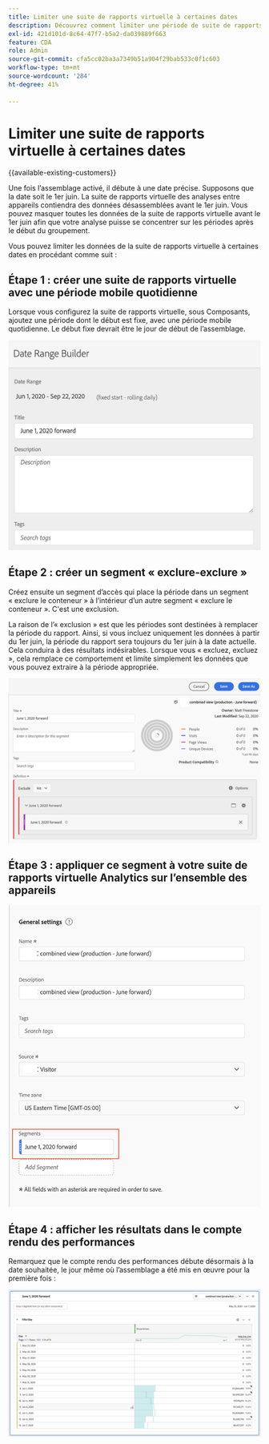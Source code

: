 ```yaml
---
title: Limiter une suite de rapports virtuelle à certaines dates
description: Découvrez comment limiter une période de suite de rapports virtuelle pour se concentrer uniquement sur les données assemblées.
exl-id: 421d101d-8c64-47f7-b5a2-da039889f663
feature: CDA
role: Admin
source-git-commit: cfa5cc02ba3a7349b51a904f29bab533c0f1c603
workflow-type: tm+mt
source-wordcount: '284'
ht-degree: 41%

---
```


# Limiter une suite de rapports virtuelle à certaines dates

{{available-existing-customers}}

Une fois lʼassemblage activé, il débute à une date précise. Supposons que la date soit le 1er juin. La suite de rapports virtuelle des analyses entre appareils contiendra des données désassemblées avant le 1er juin. Vous pouvez masquer toutes les données de la suite de rapports virtuelle avant le 1er juin afin que votre analyse puisse se concentrer sur les périodes après le début du groupement.

Vous pouvez limiter les données de la suite de rapports virtuelle à certaines dates en procédant comme suit :

## Étape 1 : créer une suite de rapports virtuelle avec une période mobile quotidienne

Lorsque vous configurez la suite de rapports virtuelle, sous Composants, ajoutez une période dont le début est fixe, avec une période mobile quotidienne. Le début fixe devrait être le jour de début de lʼassemblage.

![](assets/rolling-daily.png)

## Étape 2 : créer un segment « exclure-exclure »

Créez ensuite un segment dʼaccès qui place la période dans un segment « exclure le conteneur » à lʼintérieur dʼun autre segment « exclure le conteneur ». C&#39;est une exclusion.

La raison de l’« exclusion » est que les périodes sont destinées à remplacer la période du rapport. Ainsi, si vous incluez uniquement les données à partir du 1er juin, la période du rapport sera toujours du 1er juin à la date actuelle. Cela conduira à des résultats indésirables. Lorsque vous « excluez, excluez », cela remplace ce comportement et limite simplement les données que vous pouvez extraire à la période appropriée.

![](assets/exclude-exclude.png)

## Étape 3 : appliquer ce segment à votre suite de rapports virtuelle Analytics sur l’ensemble des appareils

![](assets/apply-segment.png)

## Étape 4 : afficher les résultats dans le compte rendu des performances

Remarquez que le compte rendu des performances débute désormais à la date souhaitée, le jour même où lʼassemblage a été mis en œuvre pour la première fois :

![](assets/report-limited-dates.png)
